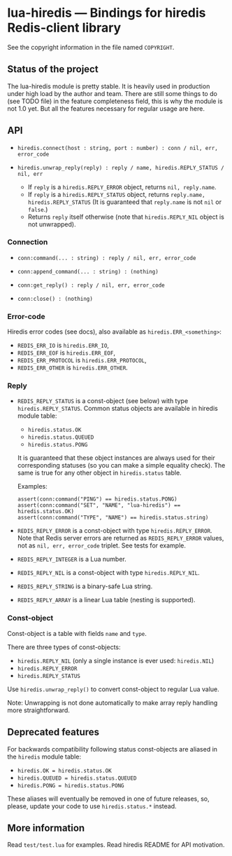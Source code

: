 lua-hiredis — Bindings for hiredis Redis-client library
=======================================================

See the copyright information in the file named `COPYRIGHT`.

Status of the project
---------------------

The lua-hiredis module is pretty stable. It is heavily used in production
under high load by the author and team. There are still some things to do
(see TODO file) in the feature completeness field, this is why the module
is not 1.0 yet. But all the features necessary for regular usage are here.

API
---

* `hiredis.connect(host : string, port : number) : conn / nil, err, error_code`

* `hiredis.unwrap_reply(reply) : reply / name, hiredis.REPLY_STATUS / nil, err`

  * If `reply` is a `hiredis.REPLY_ERROR` object, returns `nil, reply.name`.
  * If `reply` is a `hiredis.REPLY_STATUS` object,
    returns `reply.name, hiredis.REPLY_STATUS`
    (It is guaranteed that `reply.name` is not `nil` or `false`.)
  * Returns `reply` itself otherwise
    (note that `hiredis.REPLY_NIL` object is not unwrapped).

### Connection

* `conn:command(... : string) : reply / nil, err, error_code`

* `conn:append_command(... : string) : (nothing)`

* `conn:get_reply() : reply / nil, err, error_code`

* `conn:close() : (nothing)`

### Error-code

Hiredis error codes (see docs), also available as `hiredis.ERR_<something>`:

* `REDIS_ERR_IO` is `hiredis.ERR_IO`,
* `REDIS_ERR_EOF` is `hiredis.ERR_EOF`,
* `REDIS_ERR_PROTOCOL` is `hiredis.ERR_PROTOCOL`,
* `REDIS_ERR_OTHER` is `hiredis.ERR_OTHER`.

### Reply

* `REDIS_REPLY_STATUS` is a const-object (see below)
  with type `hiredis.REPLY_STATUS`.
  Common status objects are available in hiredis module table:

  * `hiredis.status.OK`
  * `hiredis.status.QUEUED`
  * `hiredis.status.PONG`

  It is guaranteed that these object instances are always used
  for their corresponding statuses (so you can make a simple equality check).
  The same is true for any other object in `hiredis.status` table.

  Examples:

      assert(conn:command("PING") == hiredis.status.PONG)
      assert(conn:command("SET", "NAME", "lua-hiredis") == hiredis.status.OK)
      assert(conn:command("TYPE", "NAME") == hiredis.status.string)

* `REDIS_REPLY_ERROR` is a const-object with type `hiredis.REPLY_ERROR`.
  Note that Redis server errors are returned as `REDIS_REPLY_ERROR` values,
  not as `nil, err, error_code` triplet. See tests for example.

* `REDIS_REPLY_INTEGER` is a Lua number.

* `REDIS_REPLY_NIL` is a const-object with type `hiredis.REPLY_NIL`.

* `REDIS_REPLY_STRING` is a binary-safe Lua string.

* `REDIS_REPLY_ARRAY` is a linear Lua table (nesting is supported).

### Const-object

Const-object is a table with fields `name` and `type`.

There are three types of const-objects:

  * `hiredis.REPLY_NIL` (only a single instance is ever used: `hiredis.NIL`)
  * `hiredis.REPLY_ERROR`
  * `hiredis.REPLY_STATUS`

Use `hiredis.unwrap_reply()` to convert const-object to regular Lua value.

Note: Unwrapping is not done automatically to make array reply handling
more straightforward.

Deprecated features
-------------------

For backwards compatibility following status const-objects are aliased
in the `hiredis` module table:

  * `hiredis.OK = hiredis.status.OK`
  * `hiredis.QUEUED = hiredis.status.QUEUED`
  * `hiredis.PONG = hiredis.status.PONG`

These aliases will eventually be removed in one of future releases,
so, please, update your code to use `hiredis.status.*` instead.

More information
----------------

Read `test/test.lua` for examples. Read hiredis README for API motivation.
